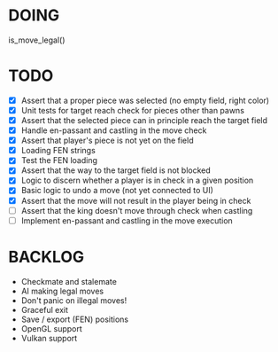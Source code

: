 # DOING
is_move_legal()

# TODO
- [x] Assert that a proper piece was selected (no empty field, right color)
- [x] Unit tests for target reach check for pieces other than pawns
- [x] Assert that the selected piece can in principle reach the target field
- [x] Handle en-passant and castling in the move check
- [x] Assert that player's piece is not yet on the field
- [x] Loading FEN strings
- [x] Test the FEN loading
- [x] Assert that the way to the target field is not blocked
- [x] Logic to discern whether a player is in check in a given position
- [x] Basic logic to undo a move (not yet connected to UI)
- [x] Assert that the move will not result in the player being in check
- [ ] Assert that the king doesn't move through check when castling
- [ ] Implement en-passant and castling in the move execution

# BACKLOG
* Checkmate and stalemate
* AI making legal moves
* Don't panic on illegal moves!
* Graceful exit
* Save / export (FEN) positions
* OpenGL support
* Vulkan support